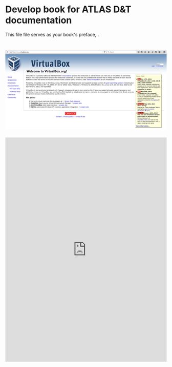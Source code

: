 
# Develop book for ATLAS D&T documentation

This file file serves as your book's preface, .

# ![Image](./pictures/Screenshot_2015-02-02_22.28.09.png)

<div class="intrinsic-container">
   <iframe src="https://www.virtualbox.org/" title="VirtualBox webpage" width="100%" height="700" scrolling="no" frameborder="0" allowtransparency="true" class="igm" src="javascript:void(0);"></iframe>
</div>

